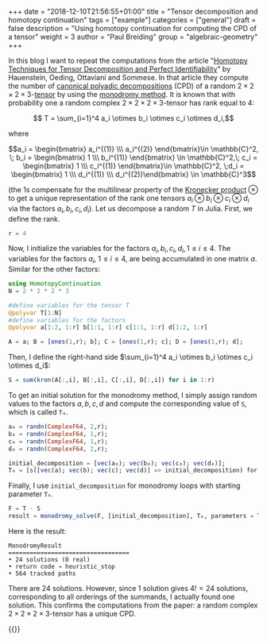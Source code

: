+++
date = "2018-12-10T21:56:55+01:00"
title = "Tensor decomposition and homotopy continuation"
tags = ["example"]
categories = ["general"]
draft = false
description = "Using homotopy continuation for computing the CPD of a tensor"
weight = 3
author = "Paul Breiding"
group = "algebraic-geometry"
+++

In this blog I want to repeat the computations from the article "[Homotopy Techniques for Tensor Decomposition and Perfect Identifiability](https://arxiv.org/pdf/1501.00090.pdf)" by Hauenstein, Oeding, Ottaviani and Sommese. In that article they compute the number of [canonical polyadic decompositions](https://en.wikipedia.org/wiki/Tensor_rank_decomposition) (CPD) of a random $2\times 2\times 2\times 3$-[tensor](https://en.wikipedia.org/wiki/Tensor) by using the [monodromy method](/guides/monodromy.md). It is known that with probability one a random complex $2\times 2\times 2\times 3$-tensor  has rank equal to 4:

$$ T = \sum_{i=1}^4 a_i \otimes b_i \otimes c_i \otimes d_i,$$

where

$$a_i = \begin{bmatrix} a_i^{(1)} \\\ a_i^{(2)} \end{bmatrix}\in \mathbb{C}^2, \; b_i  = \begin{bmatrix} 1 \\\ b_i^{(1)} \end{bmatrix} \in \mathbb{C}^2,\; c_i  = \begin{bmatrix} 1 \\\ c_i^{(1)} \end{bmatrix}\in \mathbb{C}^2, \;d_i = \begin{bmatrix} 1 \\\ d_i^{(1)} \\\   d_i^{(2)}\end{bmatrix} \in \mathbb{C}^3$$

(the $1$s compensate for the multilinear property of the [Kronecker product](https://en.wikipedia.org/wiki/Kronecker_product) $\otimes$ to get a unique representation of the rank one tensors $a_i\otimes b_i\otimes c_i \otimes d_i$ via the factors $a_i,b_i,c_i,d_i$).  Let us decompose a random $T$ in Julia. First, we define the rank.
```julia
r = 4
```

Now, I initialize the variables for the factors $a_i,b_i,c_i,d_i, 1\leq i\leq 4$. The variables for the factors $a_i$, $1\leq i\leq 4$, are being accumulated in one matrix $a$. Similar for the other factors:
```julia
using HomotopyContinuation
N = 2 * 2 * 2 * 3

#define variables for the tensor T
@polyvar T[1:N]
#define variables for the factors
@polyvar a[1:2, 1:r] b[1:1, 1:r] c[1:1, 1:r] d[1:2, 1:r]

A = a; B = [ones(1,r); b]; C = [ones(1,r); c]; D = [ones(1,r); d];
```

Then, I define the right-hand side $\sum_{i=1}^4 a_i \otimes b_i \otimes c_i \otimes d_i$:

```julia
S = sum(kron(A[:,i], B[:,i], C[:,i], D[:,i]) for i in 1:r)
```

To get an initial solution for the monodromy method, I simply assign random values to the factors $a,b,c,d$ and compute the corresponding value of `S`, which is called `T₀`.

```julia
a₀ = randn(ComplexF64, 2,r);
b₀ = randn(ComplexF64, 1,r);
c₀ = randn(ComplexF64, 1,r);
d₀ = randn(ComplexF64, 2,r);

initial_decomposition = [vec(a₀); vec(b₀); vec(c₀); vec(d₀)];
T₀ = [s([vec(a); vec(b); vec(c); vec(d)] => initial_decomposition) for s in S]
```

Finally, I use `initial_decomposition` for monodromy loops with starting parameter `T₀`.

```julia
F = T - S
result = monodromy_solve(F, [initial_decomposition], T₀, parameters = T)
```

Here is the result:

```julia-repl
MonodromyResult
==================================
• 24 solutions (0 real)
• return code → heuristic_stop
• 564 tracked paths
```

There are 24 solutions. However, since 1 solution gives $4!=24$ solutions, corresponding to all orderings of the summands, I actually found one solution. This confirms the computations from the paper: a random complex $2\times 2\times 2\times 3$-tensor has a unique CPD.

{{<bibtex >}} 
